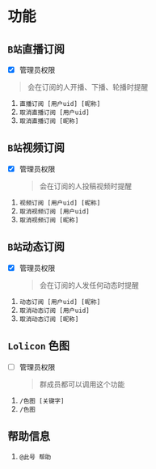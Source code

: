 # 功能

## `B站`直播订阅

-   [x] 管理员权限

> 会在订阅的人开播、下播、轮播时提醒

1. `直播订阅 [用户uid] [昵称]`
2. `取消直播订阅 [用户uid]`
3. `取消直播订阅 [昵称]`

## `B站`视频订阅

-   [x] 管理员权限
    > 会在订阅的人投稿视频时提醒

1. `视频订阅 [用户uid] [昵称]`
2. `取消视频订阅 [用户uid]`
3. `取消视频订阅 [昵称]`

## `B站`动态订阅

-   [x] 管理员权限
    > 会在订阅的人发任何动态时提醒

1. `动态订阅 [用户uid] [昵称]`
2. `取消动态订阅 [用户uid]`
3. `取消动态订阅 [昵称]`

## `Lolicon` 色图

-   [ ] 管理员权限
    > 群成员都可以调用这个功能

1. `/色图 [关键字]`
2. `/色图`

## 帮助信息

1. `@此号 帮助`
